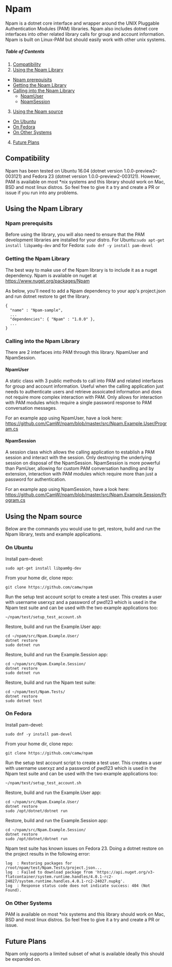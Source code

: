 # Npam
Npam is a dotnet core interface and wrapper around the UNIX Pluggable Authentication Modules (PAM) libraries. Npam also includes dotnet core interfaces into other related library calls for group and account information. Npam is built on Linux-PAM but should easily work with other unix systems.

##### Table of Contents  
1. [Compatibility](#compatibility)  
2. [Using the Npam Library](#using-the-npam-library)
  * [Npam prerequisits](#npam-prerequisits)
  * [Getting the Npam Library](#getting-the-npam-library)
  * [Calling into the Npam Library](#calling-into-the-npam-library)
    * [NpamUser](#npamuser)
    * [NpamSession](#npamsession)
3. [Using the Npam source](#using-the-npam-source)
  * [On Ubuntu](#on-ubuntu)
  * [On Fedora](#on-fedora)
  * [On Other Systems](#on-other-systems)
4. [Future Plans](#future-plans)

## Compatibility
Npam has been tested on Ubuntu 16.04 (dotnet version 1.0.0-preview2-003121) and Fedora 23 (dotnet version 1.0.0-preview2-003121). However, PAM is available on most *nix systems and this library should work on Mac, BSD and most linux distros. So feel free to give it a try and create a PR or issue if you run into any problems.

## Using the Npam Library

### Npam prerequisits
Before using the library, you will also need to ensure that the PAM development libraries are installed for your distro.
For Ubuntu:`sudo apt-get install libpam0g-dev` and for Fedora: `sudo dnf -y install pam-devel`

### Getting the Npam Library
The best way to make use of the Npam library is to include it as a nuget dependency. Npam is available on nuget at https://www.nuget.org/packages/Npam

As below, you'll need to add a Npam dependency to your app's project.json and run dotnet restore to get the library.
```
{
  "name" : "Npam-sample",
  ...
  "dependencies": { "Npam" : "1.0.0" },
  ...
}
```

### Calling into the Npam Library
There are 2 interfaces into PAM through this library. NpamUser and NpamSession.

#### NpamUser
A static class with 3 public methods to call into PAM and related interfaces for group and account information. Useful when the calling application just needs to authenticate users and retrieve assoicated information and does not require more complex interaction with PAM. Only allows for interaction with PAM modules which require a single password response to PAM conversation messages.

For an example app using NpamUser, have a look here: https://github.com/CamW/npam/blob/master/src/Npam.Example.User/Program.cs

#### NpamSession
A session class which allows the calling application to establish a PAM session and interact with the session. Only destroying the underlying session on disposal of the NpamSession. NpamSession is more powerful than PamUser, allowing for custom PAM conversation handling and by extension, interaction with PAM modules which require more than just a password for authentication.

For an example app using NpamSession, have a look here: https://github.com/CamW/npam/blob/master/src/Npam.Example.Session/Program.cs

## Using the Npam source

Below are the commands you would use to get, restore, build and run the Npam library, tests and example applications.

### On Ubuntu

Install pam-devel: 
```
sudo apt-get install libpam0g-dev
```
From your home dir, clone repo: 
```
git clone https://github.com/camw/npam
```
Run the setup test account script to create a test user. This creates a user with username userxyz and a password of pwd123 which is used in the Npam test suite and can be used with the two example applications too: 
```
~/npam/test/setup_test_account.sh
```
Restore, build and run the Example.User app:
```
cd ~/npam/src/Npam.Example.User/
dotnet restore
sudo dotnet run
```
Restore, build and run the Example.Session app:
```
cd ~/npam/src/Npam.Example.Session/
dotnet restore
sudo dotnet run
```
Restore, build and run the Npam test suite:
```
cd ~/npam/test/Npam.Tests/
dotnet restore
sudo dotnet test
```
    
### On Fedora
Install pam-devel: 
```
sudo dnf -y install pam-devel
```
From your home dir, clone repo: 
```
git clone https://github.com/camw/npam
```
Run the setup test account script to create a test user. This creates a user with username userxyz and a password of pwd123 which is used in the Npam test suite and can be used with the two example applications too: 
```
~/npam/test/setup_test_account.sh
```
Restore, build and run the Example.User app:
```
cd ~/npam/src/Npam.Example.User/
dotnet restore
sudo /opt/dotnet/dotnet run
```
Restore, build and run the Example.Session app:
```
cd ~/npam/src/Npam.Example.Session/
dotnet restore
sudo /opt/dotnet/dotnet run
```
Npam test suite has known issues on Fedora 23. Doing a dotnet restore on the project results in the following error:
```
log  : Restoring packages for /root/npam/test/Npam.Tests/project.json...
log  : Failed to download package from 'https://api.nuget.org/v3-flatcontainer/system.runtime.handles/4.0.1-rc2-24027/system.runtime.handles.4.0.1-rc2-24027.nupkg'.
log  : Response status code does not indicate success: 404 (Not Found).
```

### On Other Systems
PAM is available on most *nix systems and this library should work on Mac, BSD and most linux distros. So feel free to give it a try and create a PR or issue.


## Future Plans
Npam only supports a limited subset of what is available ideally this should be expanded on.
